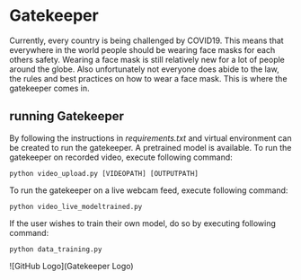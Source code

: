 # Gatekeeper

Currently, every country is being challenged by COVID19. This means that everywhere in the world people should be wearing face masks for each others safety. 
Wearing a face mask is still relatively new for a lot of people around the globe. Also unfortunately not everyone does abide to the law, the rules and best 
practices on how to wear a face mask. This is where the gatekeeper comes in.

## running Gatekeeper

By following the instructions in *requirements.txt* and virtual environment can be created to run the gatekeeper. A pretrained model is available.
To run the gatekeeper on recorded video, execute following command:
```
python video_upload.py [VIDEOPATH] [OUTPUTPATH]
```

To run the gatekeeper on a live webcam feed, execute following command:
```
python video_live_modeltrained.py
```

If the user wishes to train their own model, do so by executing following command:
```
python data_training.py
```

![GitHub Logo](Gatekeeper Logo)